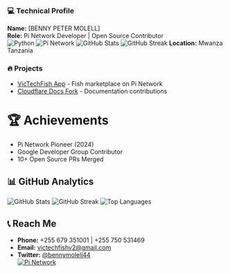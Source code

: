 ### 💻 Technical Profile
**Name:** [BENNY PETER MOLELL]  
**Role:** Pi Network Developer | Open Source Contributor  
![Python](https://img.shields.io/badge/Python-3776AB?logo=python&logoColor=white)
![Pi Network](https://img.shields.io/badge/Pi_Network-FF9900?logo=pi&logoColor=white)
![GitHub Stats](https://github-readme-stats.vercel.app/api?username=benniepeter&show_icons=true&theme=dark)
   ![GitHub Streak](https://streak-stats.demolab.com/?user=benniepeter&theme=dark)
**Location:** Mwanza Tanzania 

### 🔥 Projects
- [VicTechFish App](https://victechfish-v2.com) - Fish marketplace on Pi Network  
- [Cloudflare Docs Fork](https://github.com/benniepeter/cloudflare-docs) - Documentation contributions  

# 🏆 Achievements
- Pi Network Pioneer (2024)
- Google Developer Group Contributor
- 10+ Open Source PRs Merged

## 📊 GitHub Analytics
![GitHub Stats](https://github-readme-stats.vercel.app/api?username=benniepeter&show_icons=true&theme=dark)
![GitHub Streak](https://streak-stats.demolab.com/?user=benniepeter&theme=dark)
![Top Languages](https://github-readme-stats.vercel.app/api/top-langs/?username=benniepeter&layout=compact)

## 📞 Reach Me
- **Phone:** +255 679 351001 | +255 750 531469  
- **Email:** [victechfishv2@gmail.com](mailto:victechfishv2@gmail.com)  
- **Twitter:** [@bennymolell44](https://twitter.com/bennymolel144)  
[![Pi Network](https://img.shields.io/badge/Pi_Network-FF9900?logo=pi&logoColor=white)](https://minepi.com/benniepeter)
